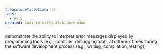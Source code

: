 ```yaml
---
transcludeTitleSize: h4
tags:
  - A4.3
created: 2024-10-07T06:37:01.000-0400
---
```

demonstrate the ability to interpret error messages displayed by programming tools (e.g., compiler, debugging tool), at different times during the software development process (e.g., writing, compilation, testing);